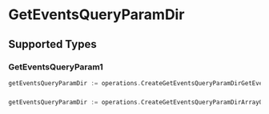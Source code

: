 # GetEventsQueryParamDir


## Supported Types

### GetEventsQueryParam1

```go
getEventsQueryParamDir := operations.CreateGetEventsQueryParamDirGetEventsQueryParam1(operations.GetEventsQueryParam1{/* values here */})
```

### 

```go
getEventsQueryParamDir := operations.CreateGetEventsQueryParamDirArrayOfgetEventsQueryParamEventsDir2([]operations.GetEventsQueryParamEventsDir2{/* values here */})
```

